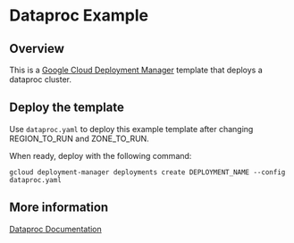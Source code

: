 # Dataproc Example

## Overview

This is a [Google Cloud Deployment
Manager](https://cloud.google.com/deployment-manager/overview) template that
deploys a dataproc cluster.

## Deploy the template

Use `dataproc.yaml` to deploy this example template after changing
REGION_TO_RUN and ZONE_TO_RUN.

When ready, deploy with the following command:

    gcloud deployment-manager deployments create DEPLOYMENT_NAME --config dataproc.yaml

## More information

[Dataproc Documentation](https://cloud.google.com/dataproc/)
